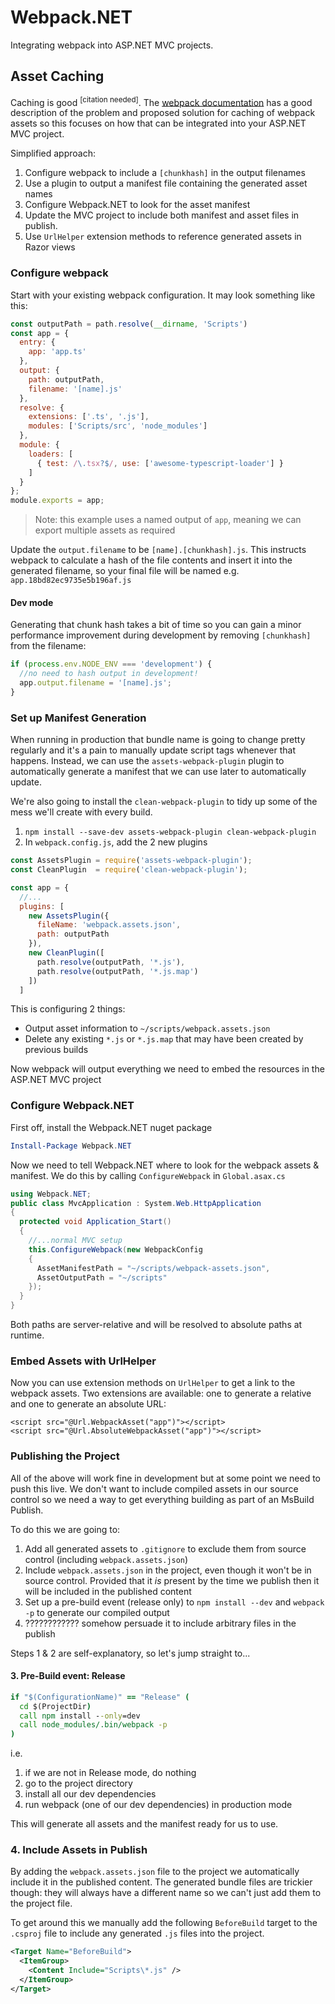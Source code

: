 # Webpack.NET

Integrating webpack into ASP.NET MVC projects.

## Asset Caching
Caching is good <sup>[citation needed]</sup>.  The [webpack documentation](https://webpack.js.org/guides/caching/#components/sidebar/sidebar.jsx) has a good description of the problem and proposed solution for caching of webpack assets so this focuses on how that can be integrated into your ASP.NET MVC project.

Simplified approach:
 1. Configure webpack to include a `[chunkhash]` in the output filenames
 2. Use a plugin to output a manifest file containing the generated asset names
 3. Configure Webpack.NET to look for the asset manifest
 4. Update the MVC project to include both manifest and asset files in publish.
 5. Use `UrlHelper` extension methods to reference generated assets in Razor views

### Configure webpack
Start with your existing webpack configuration.  It may look something like this:

```javascript
const outputPath = path.resolve(__dirname, 'Scripts')
const app = {
  entry: {
    app: 'app.ts'
  },
  output: {
    path: outputPath,
    filename: '[name].js'
  },
  resolve: {
    extensions: ['.ts', '.js'],
    modules: ['Scripts/src', 'node_modules']
  },
  module: {
    loaders: [
      { test: /\.tsx?$/, use: ['awesome-typescript-loader'] }
    ]
  }
};
module.exports = app;
```
> Note: this example uses a named output of `app`, meaning we can export multiple assets as required

Update the `output.filename` to be `[name].[chunkhash].js`.  This instructs webpack to calculate a hash of the file contents and insert it into the generated filename, so your final file will be named e.g. `app.18bd82ec9735e5b196af.js`

#### Dev mode
Generating that chunk hash takes a bit of time so you can gain a minor performance improvement during development by removing `[chunkhash]` from the filename:

```javascript
if (process.env.NODE_ENV === 'development') {
  //no need to hash output in development!
  app.output.filename = '[name].js';
}
```

### Set up Manifest Generation
When running in production that bundle name is going to change pretty regularly and it's a pain to manually update script tags whenever that happens.  Instead, we can use the `assets-webpack-plugin` plugin to automatically generate a manifest that we can use later to automatically update.

We're also going to install the `clean-webpack-plugin` to tidy up some of the mess we'll create with every build.

1. `npm install --save-dev assets-webpack-plugin clean-webpack-plugin`
2. In `webpack.config.js`, add the 2 new plugins
```javascript
const AssetsPlugin = require('assets-webpack-plugin');
const CleanPlugin  = require('clean-webpack-plugin');

const app = {
  //...
  plugins: [
    new AssetsPlugin({
      fileName: 'webpack.assets.json',
      path: outputPath
    }),
    new CleanPlugin([
      path.resolve(outputPath, '*.js'),
      path.resolve(outputPath, '*.js.map')
    ])
  ]
```
This is configuring 2 things:
* Output asset information to `~/scripts/webpack.assets.json`
* Delete any existing `*.js` or `*.js.map` that may have been created by previous builds

Now webpack will output everything we need to embed the resources in the ASP.NET MVC project

### Configure Webpack.NET
First off, install the Webpack.NET nuget package
```powershell
Install-Package Webpack.NET
```
Now we need to tell Webpack.NET where to look for the webpack assets & manifest.  We do this by calling `ConfigureWebpack` in `Global.asax.cs`

```csharp
using Webpack.NET;
public class MvcApplication : System.Web.HttpApplication
{
  protected void Application_Start()
  {
    //...normal MVC setup
    this.ConfigureWebpack(new WebpackConfig
    {
      AssetManifestPath = "~/scripts/webpack-assets.json",
      AssetOutputPath = "~/scripts"
    });
  }
}
```
Both paths are server-relative and will be resolved to absolute paths at runtime.

### Embed Assets with UrlHelper
Now you can use extension methods on `UrlHelper` to get a link to the webpack assets.  Two extensions are available: one to generate a relative and one to generate an absolute URL:

```razor
<script src="@Url.WebpackAsset("app")"></script>
<script src="@Url.AbsoluteWebpackAsset("app")"></script>
```

### Publishing the Project
All of the above will work fine in development but at some point we need to push this live.  We don't want to include compiled assets in our source control so we need a way to get everything building as part of an MsBuild Publish.

To do this we are going to:
1. Add all generated assets to `.gitignore` to exclude them from source control (including `webpack.assets.json`)
2. Include `webpack.assets.json` in the project, even though it won't be in source control.  Provided that it _is_ present by the time we publish then it will be included in the published content
3. Set up a pre-build event (release only) to `npm install --dev` and `webpack -p` to generate our compiled output
4. ???????????? somehow persuade it to include arbitrary files in the publish

Steps 1 & 2 are self-explanatory, so let's jump straight to...

#### 3. Pre-Build event: Release
```cmd
if "$(ConfigurationName)" == "Release" (
  cd $(ProjectDir)
  call npm install --only=dev
  call node_modules/.bin/webpack -p
)
```
i.e.
1. if we are not in Release mode, do nothing
2. go to the project directory
3. install all our dev dependencies
4. run webpack (one of our dev dependencies) in production mode

This will generate all assets and the manifest ready for us to use.

### 4. Include Assets in Publish
By adding the `webpack.assets.json` file to the project we automatically include it in the published content.  The generated bundle files are trickier though: they will always have a different name so we can't just add them to the project file.

To get around this we manually add the following `BeforeBuild` target to the `.csproj` file to include any generated `.js` files into the project.
```xml
<Target Name="BeforeBuild">
  <ItemGroup>
    <Content Include="Scripts\*.js" />
  </ItemGroup>
</Target>
```
